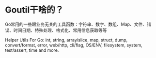 # Goutil干啥的？
Go常用的一些跟业务无关的工具函数：字符串、数字、数组、Map、文件、错误、时间日期、特殊处理、格式化、常用信息获取等等

Helper Utils For Go: int, string, array/slice, map, struct, dump, convert/format, error, web/http, cli/flag, OS/ENV, filesystem, system, test/assert, time and more. 